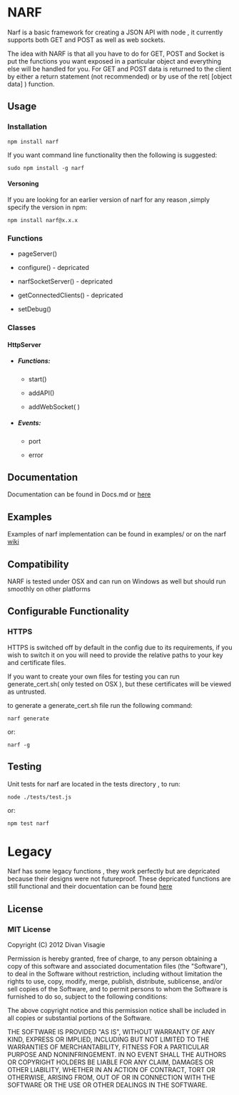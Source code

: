 NARF 
====

Narf is a basic framework for creating a JSON API with node , it currently supports both GET and POST as well as web sockets.

The idea with NARF is that all you have to do for GET, POST and Socket is put the functions you want exposed in a particular object and everything else will be handled for you. For GET and POST data is returned to the client by either a return statement (not recommended) or by use of the ret( [object data] ) function.

## Usage

### Installation 

    npm install narf

If you want command line functionality then the following is suggested:

	sudo npm install -g narf
	
#### Versoning

If you are looking for an earlier version of narf for any reason ,simply specify the version in npm: 

	npm install narf@x.x.x

### Functions

* pageServer()

* configure()				-	depricated

* narfSocketServer()		-	depricated

* getConnectedClients()	- 	depricated

* setDebug()
	
### Classes

#### HttpServer

* ##### Functions:  

    * start()

    * addAPI()

    * addWebSocket( )

* ##### Events:

    * port 

    * error

## Documentation

Documentation can be found in Docs.md or [here](http://divanvisagie.github.com/NARF/)
## Examples

Examples of narf implementation can be found in examples/ or on the narf [wiki](https://github.com/divanvisagie/NARF/wiki/Usage-Examples)

## Compatibility

NARF is  tested under OSX and can run on Windows as well but should run smoothly on other platforms

## Configurable Functionality

### HTTPS

HTTPS is switched off by default in the config due to its requirements, if you wish to switch it on you will need to provide the relative paths to your key and certificate files.

If you want to create your own files for testing you can run generate_cert.sh( only tested on OSX ), but these certificates will be viewed as untrusted.

to generate a generate_cert.sh file run the following command:

	narf generate
or:

    narf -g

## Testing

Unit tests for narf are located in the tests directory , to run:

	node ./tests/test.js 

or:

	npm test narf

Legacy
======

Narf has some legacy functions , they work perfectly but are depricated because their designs were not futureproof. These depricated functions are still functional and their docuentation can be found [here](https://github.com/divanvisagie/NARF/wiki/Legacy)

## License 

### MIT License

Copyright (C) 2012 Divan Visagie

Permission is hereby granted, free of charge, to any person obtaining a copy of this software and associated documentation files (the "Software"), to deal in the Software without restriction, including without limitation the rights to use, copy, modify, merge, publish, distribute, sublicense, and/or sell copies of the Software, and to permit persons to whom the Software is furnished to do so, subject to the following conditions:

The above copyright notice and this permission notice shall be included in all copies or substantial portions of the Software.

THE SOFTWARE IS PROVIDED "AS IS", WITHOUT WARRANTY OF ANY KIND, EXPRESS OR IMPLIED, INCLUDING BUT NOT LIMITED TO THE WARRANTIES OF MERCHANTABILITY, FITNESS FOR A PARTICULAR PURPOSE AND NONINFRINGEMENT. IN NO EVENT SHALL THE AUTHORS OR COPYRIGHT HOLDERS BE LIABLE FOR ANY CLAIM, DAMAGES OR OTHER LIABILITY, WHETHER IN AN ACTION OF CONTRACT, TORT OR OTHERWISE, ARISING FROM, OUT OF OR IN CONNECTION WITH THE SOFTWARE OR THE USE OR OTHER DEALINGS IN THE SOFTWARE.